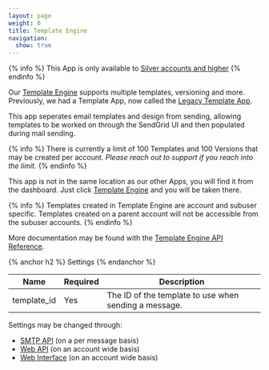 ```yaml
---
layout: page
weight: 0
title: Template Engine
navigation:
  show: true
---
```


{% info %}
This App is only available to [Silver accounts and higher](https://sendgrid.com/transactional-email/pricing)
{% endinfo %}

Our [Template Engine]({{root_url}}/API_Reference/Web_API_v3/Template_Engine/index.html) supports multiple templates, versioning and more. Previously, we had a Template App, now called the [Legacy Template App]({{root_url}}/Apps/email_templates.html). 

This app seperates email templates and design from sending, allowing templates to be worked on through the SendGrid UI and then populated during mail sending.

{% info %}
There is currently a limit of 100 Templates and 100 Versions that may be created per account. _Please reach out to support if you reach into the limit._
{% endinfo %}

This app is not in the same location as our other Apps, you will find it from the dashboard. Just click [Template Engine](https://sendgrid.com/templates) and you will be taken there.

{% info %}
Templates created in Template Engine are account and subuser specific. Templates created on a parent account will not be accessible from the subuser accounts.
{% endinfo %}

More documentation may be found with the [Template Engine API Reference]({{root_url}}/API_Reference/Web_API_v3/Template_Engine/index.html).

{% anchor h2 %}
Settings 
{% endanchor %}

<table class="table table-bordered table-striped">
   <thead>
      <tr>
         <th>Name</th>
         <th>Required</th>
         <th>Description</th>
      </tr>
   </thead>
   <tbody>
      <tr>
         <td>template_id</td>
         <td>Yes</td>
         <td>The ID of the template to use when sending a message.</td>
      </tr>
   </tbody>
</table>

Settings may be changed through:

-   [SMTP API]({{root_url}}/API_Reference/SMTP_API/apps.html#templates) (on a per message basis)
-   [Web API]({{root_url}}/API_Reference/Web_API_v3/Template_Engine/index.html) (on an account wide basis)
-   [Web Interface](https://sendgrid.com/templates) (on an account wide basis)
